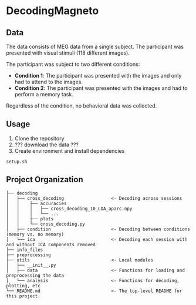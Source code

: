 # DecodingMagneto

## Data
The data consists of MEG data from a single subject. The participant was presented with visual stimuli (118 different images). 

The participant was subject to two different conditions:
- **Condition 1**: The participant was presented with the images and only had to attend to the images.
- **Condition 2**: The participant was presented with the images and had to perform a memory task.

Regardless of the condition, no behavioral data was collected.

## Usage
1. Clone the repository
2. ??? download the data ???
3. Create environment and install dependencies
```
setup.sh
```


## Project Organization
```
├── decoding
│   ├── cross_decoding                  <- Decoding across sessions
│   │    ├── accuracies                
│   │    │   ├── cross_decoding_10_LDA_aparc.npy       
│   │    │   └── ...
│   │    ├── plots                      
│   │    └── cross_decoding.py          
│   ├── condition                       <- Decoding between conditions (memory vs. no memory)
│   └── ica                             <- Decoding each session with and without ICA components removed
├── info_files                           
├── preprocessing        
├── utils                               <- Local modules
│   ├── __init__.py
│   ├── data                            <- Functions for loading and preprocessing the data
│   └── analysis                        <- Functions for decoding, plotting, etc
└── README.md                           <- The top-level README for this project.  
```